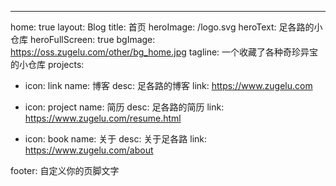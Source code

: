 ---

home: true
layout: Blog
title: 首页
heroImage: /logo.svg
heroText: 足各路的小仓库
heroFullScreen: true
bgImage: https://oss.zugelu.com/other/bg_home.jpg
tagline: 一个收藏了各种奇珍异宝的小仓库
projects:

- icon: link
  name: 博客
  desc: 足各路的博客
  link: https://www.zugelu.com

- icon: project
  name: 简历
  desc: 足各路的简历
  link: https://www.zugelu.com/resume.html

- icon: book
  name: 关于
  desc: 关于足各路
  link: https://www.zugelu.com/about


footer: 自定义你的页脚文字
